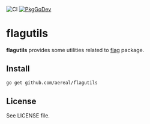 ![CI][ci-status]
[![PkgGoDev][pkg-go-dev-badge]][pkg-go-dev]

# flagutils

**flagutils** provides some utilities related to [flag][] package.

## Install

```sh
go get github.com/aereal/flagutils
```

## License

See LICENSE file.

[pkg-go-dev]: https://pkg.go.dev/github.com/aereal/flagutils
[pkg-go-dev-badge]: https://pkg.go.dev/badge/aereal/flagutils
[ci-status]: https://github.com/aereal/flagutils/workflows/ci/badge.svg?branch=main
[flag]: https://pkg.go.dev/flag
